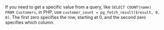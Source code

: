 If you need to get a specific value from a query, like ```SELECT COUNT(name) FROM Customers```, in PHP, use ```customer_count = pg_fetch_result($result, 0, 0)```. The first zero specifies the row, starting at 0, and the second zero specifies which column.